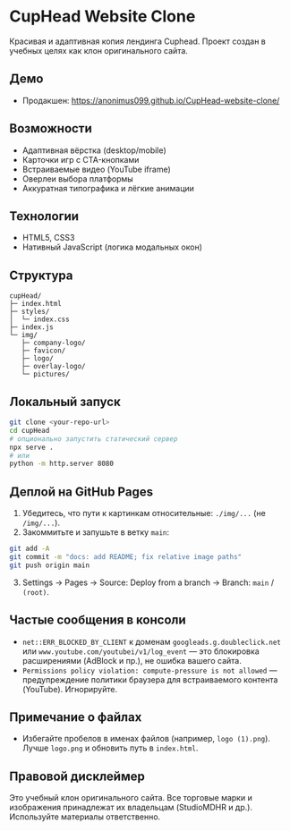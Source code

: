 # CupHead Website Clone

Красивая и адаптивная копия лендинга Cuphead. Проект создан в учебных целях как клон оригинального сайта.

## Демо
- Продакшен: https://anonimus099.github.io/CupHead-website-clone/

## Возможности
- Адаптивная вёрстка (desktop/mobile)
- Карточки игр с CTA-кнопками
- Встраиваемые видео (YouTube iframe)
- Оверлеи выбора платформы
- Аккуратная типографика и лёгкие анимации

## Технологии
- HTML5, CSS3
- Нативный JavaScript (логика модальных окон)

## Структура
```
cupHead/
├─ index.html
├─ styles/
│  └─ index.css
├─ index.js
└─ img/
   ├─ company-logo/
   ├─ favicon/
   ├─ logo/
   ├─ overlay-logo/
   └─ pictures/
```

## Локальный запуск
```bash
git clone <your-repo-url>
cd cupHead
# опционально запустить статический сервер
npx serve .
# или
python -m http.server 8080
```

## Деплой на GitHub Pages
1) Убедитесь, что пути к картинкам относительные: `./img/...` (не `/img/...`).
2) Закоммитьте и запушьте в ветку `main`:
```bash
git add -A
git commit -m "docs: add README; fix relative image paths"
git push origin main
```
3) Settings → Pages → Source: Deploy from a branch → Branch: `main` / `(root)`.

## Частые сообщения в консоли
- `net::ERR_BLOCKED_BY_CLIENT` к доменам `googleads.g.doubleclick.net` или `www.youtube.com/youtubei/v1/log_event` — это блокировка расширениями (AdBlock и пр.), не ошибка вашего сайта.
- `Permissions policy violation: compute-pressure is not allowed` — предупреждение политики браузера для встраиваемого контента (YouTube). Игнорируйте.

## Примечание о файлах
- Избегайте пробелов в именах файлов (например, `logo (1).png`). Лучше `logo.png` и обновить путь в `index.html`.

## Правовой дисклеймер
Это учебный клон оригинального сайта. Все торговые марки и изображения принадлежат их владельцам (StudioMDHR и др.). Используйте материалы ответственно.
